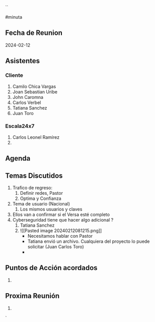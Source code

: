 ``

#minuta
## Fecha de Reunion
2024-02-12

## Asistentes

### Cliente
1. Camilo Chica Vargas
2. Joan Sebastian Uribe
3. John Caromna
4. Carlos Verbel
5. Tatiana Sanchez
6. Juan Toro
### Escala24x7
1. Carlos Leonel Ramírez
2. 

## Agenda

## Temas Discutidos
1. Trafico de regreso:
	1. Definir redes, Pastor
	2. Optima y Confianza
2. Tema de usuario (Nacional)
	1. Los mismos usuarios y claves
4. Ellos van a confirmar si el Versa esté completo
5. Cyberseguridad tiene que hacer algo adicional ?
	1. Tatiana Sanchez
	2. ![[Pasted image 20240212081215.png]]
		 - Necesitamos hablar con Pastor
		- Tatiana envió un archivo. Cualquiera del proyecto lo puede solicitar (Juan Carlos Toro)
		- 
## Puntos de Acción acordados
1. 

## Proxima Reunión
1.  

`